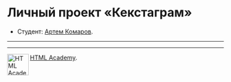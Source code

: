 # Личный проект «Кекстаграм»

* Студент: [Артем Комаров](https://up.htmlacademy.ru/javascript/22/user/1422707).
---

---

<a href="https://htmlacademy.ru/intensive/javascript"><img align="left" width="50" height="50" alt="HTML Academy" src="https://up.htmlacademy.ru/static/img/intensive/javascript/logo-for-github-2.png"></a>
[HTML Academy](https://htmlacademy.ru).
